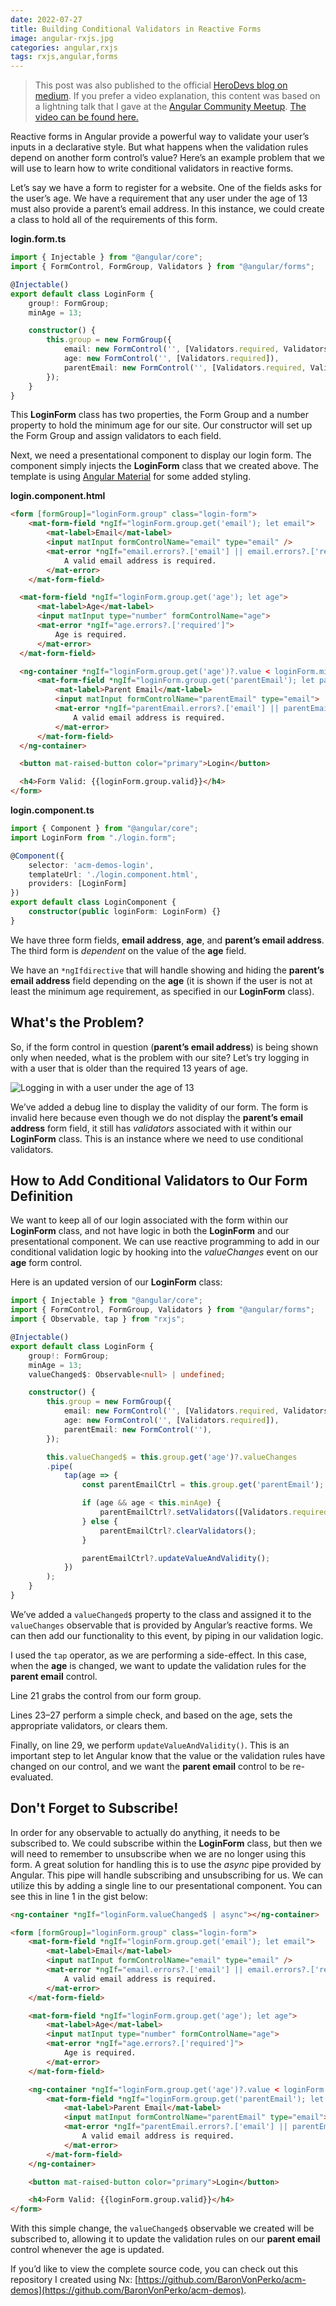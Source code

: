 ```yaml
---
date: 2022-07-27
title: Building Conditional Validators in Reactive Forms
image: angular-rxjs.jpg
categories: angular,rxjs
tags: rxjs,angular,forms
---
```

> This post was also published to the official 
> [HeroDevs blog on medium](https://medium.com/herodevs/building-conditional-validators-in-reactive-forms-c2f4a9242c0a).
> If you prefer a video explanation, this content was based on a lightning talk
> that I gave at the [Angular Community Meetup](https://angularcommunity.net/home).
> [The video can be found here.](https://www.youtube.com/watch?v=E9RDS7lcQns&t=3m25s)

Reactive forms in Angular provide a powerful way to validate your user’s 
inputs in a declarative style. But what happens when the validation rules 
depend on another form control’s value? Here’s an example problem that 
we will use to learn how to write conditional validators in reactive forms.

Let’s say we have a form to register for a website. One of the fields asks 
for the user’s age. We have a requirement that any user under the age of 13 
must also provide a parent’s email address. In this instance, we could create 
a class to hold all of the requirements of this form.

**login.form.ts**
```typescript
import { Injectable } from "@angular/core";
import { FormControl, FormGroup, Validators } from "@angular/forms";

@Injectable()
export default class LoginForm {
    group!: FormGroup;    
    minAge = 13;

    constructor() {
        this.group = new FormGroup({
            email: new FormControl('', [Validators.required, Validators.email]),
            age: new FormControl('', [Validators.required]),
            parentEmail: new FormControl('', [Validators.required, Validators.email]),
        });
    }
}
```

This **LoginForm** class has two properties, the Form Group and a 
number property to hold the minimum age for our site. Our constructor will 
set up the Form Group and assign validators to each field.

Next, we need a presentational component to display our login form. The 
component simply injects the **LoginForm** class that we created above. 
The template is using [Angular Material](https://material.angular.io/) for 
some added styling.

**login.component.html**
```html
<form [formGroup]="loginForm.group" class="login-form">
    <mat-form-field *ngIf="loginForm.group.get('email'); let email">
        <mat-label>Email</mat-label>
        <input matInput formControlName="email" type="email" />
        <mat-error *ngIf="email.errors?.['email'] || email.errors?.['required']">
            A valid email address is required.
        </mat-error>
    </mat-form-field>

  <mat-form-field *ngIf="loginForm.group.get('age'); let age">
      <mat-label>Age</mat-label>
      <input matInput type="number" formControlName="age">
      <mat-error *ngIf="age.errors?.['required']">
          Age is required.
      </mat-error>
  </mat-form-field>

  <ng-container *ngIf="loginForm.group.get('age')?.value < loginForm.minAge">
      <mat-form-field *ngIf="loginForm.group.get('parentEmail'); let parentEmail">
          <mat-label>Parent Email</mat-label>
          <input matInput formControlName="parentEmail" type="email">
          <mat-error *ngIf="parentEmail.errors?.['email'] || parentEmail.errors?.['required']">
              A valid email address is required.
          </mat-error>
      </mat-form-field>
  </ng-container>

  <button mat-raised-button color="primary">Login</button>

  <h4>Form Valid: {{loginForm.group.valid}}</h4>
</form>
```

**login.component.ts**
```typescript
import { Component } from "@angular/core";
import LoginForm from "./login.form";

@Component({
    selector: 'acm-demos-login',
    templateUrl: './login.component.html',
    providers: [LoginForm]
})
export default class LoginComponent {
    constructor(public loginForm: LoginForm) {}
}
```

We have three form fields, **email address**, **age**, and **parent’s email address**. 
The third form is _dependent_ on the value of the **age** field.

We have an `*ngIfdirective` that will handle showing and hiding the 
**parent’s email address** field depending on the **age** (it is shown if the 
user is not at least the minimum age requirement, as specified in our 
**LoginForm** class).

## What's the Problem?

So, if the form control in question (**parent’s email address**) is being 
shown only when needed, what is the problem with our site? Let’s try 
logging in with a user that is older than the required 13 years of age.

![Logging in with a user under the age of 13](/images/dynamic-form-validator-1.png)

We’ve added a debug line to display the validity of our form. The form 
is invalid here because even though we do not display the 
**parent’s email address** form field, it still has _validators_ 
associated with it within our **LoginForm** class. This is an instance where 
we need to use conditional validators.

## How to Add Conditional Validators to Our Form Definition

We want to keep all of our login associated with the form within our
**LoginForm** class, and not have logic in both the **LoginForm** and our 
presentational component. We can use reactive programming to add in 
our conditional validation logic by hooking into the _valueChanges_ 
event on our **age** form control.

Here is an updated version of our **LoginForm** class:

```typescript
import { Injectable } from "@angular/core";
import { FormControl, FormGroup, Validators } from "@angular/forms";
import { Observable, tap } from "rxjs";

@Injectable()
export default class LoginForm {
    group!: FormGroup;    
    minAge = 13;
    valueChanged$: Observable<null> | undefined;

    constructor() {
        this.group = new FormGroup({
            email: new FormControl('', [Validators.required, Validators.email]),
            age: new FormControl('', [Validators.required]),
            parentEmail: new FormControl(''),
        });

        this.valueChanged$ = this.group.get('age')?.valueChanges
        .pipe(
            tap(age => {
                const parentEmailCtrl = this.group.get('parentEmail');

                if (age && age < this.minAge) {
                    parentEmailCtrl?.setValidators([Validators.required, Validators.email])
                } else {
                    parentEmailCtrl?.clearValidators();
                }

                parentEmailCtrl?.updateValueAndValidity();
            })
        );
    }
}
```

We’ve added a `valueChanged$` property to the class and assigned it to 
the `valueChanges` observable that is provided by Angular’s reactive forms. We can then add our functionality to this event, by piping in our validation logic.

I used the `tap` operator, as we are performing a side-effect. In this 
case, when the **age** is changed, we want to update the validation 
rules for the **parent email** control.

Line 21 grabs the control from our form group.

Lines 23–27 perform a simple check, and based on the age, sets the appropriate validators, or clears them.

Finally, on line 29, we perform `updateValueAndValidity()`. This is an 
important step to let Angular know that the value or the validation rules 
have changed on our control, and we want the **parent email** control to 
be re-evaluated.

## Don't Forget to Subscribe!

In order for any observable to actually do anything, it needs to be 
subscribed to. We could subscribe within the **LoginForm** class, but then we 
will need to remember to unsubscribe when we are no longer using this 
form. A great solution for handling this is to use the _async_ pipe provided 
by Angular. This pipe will handle subscribing and unsubscribing for us. We 
can utilize this by adding a single line to our presentational component. 
You can see this in line 1 in the gist below:

```html
<ng-container *ngIf="loginForm.valueChanged$ | async"></ng-container>

<form [formGroup]="loginForm.group" class="login-form">
    <mat-form-field *ngIf="loginForm.group.get('email'); let email">
        <mat-label>Email</mat-label>
        <input matInput formControlName="email" type="email" />
        <mat-error *ngIf="email.errors?.['email'] || email.errors?.['required']">
            A valid email address is required.
        </mat-error>
    </mat-form-field>

    <mat-form-field *ngIf="loginForm.group.get('age'); let age">
        <mat-label>Age</mat-label>
        <input matInput type="number" formControlName="age">
        <mat-error *ngIf="age.errors?.['required']">
            Age is required.
        </mat-error>
    </mat-form-field>

    <ng-container *ngIf="loginForm.group.get('age')?.value < loginForm.minAge">
        <mat-form-field *ngIf="loginForm.group.get('parentEmail'); let parentEmail">
            <mat-label>Parent Email</mat-label>
            <input matInput formControlName="parentEmail" type="email">
            <mat-error *ngIf="parentEmail.errors?.['email'] || parentEmail.errors?.['required']">
                A valid email address is required.
            </mat-error>
        </mat-form-field>
    </ng-container>

    <button mat-raised-button color="primary">Login</button>

    <h4>Form Valid: {{loginForm.group.valid}}</h4>
</form>
```

With this simple change, the `valueChanged$` observable we created will 
be subscribed to, allowing it to update the validation rules on our 
**parent email** control whenever the age is updated.

If you’d like to view the complete source code, you can check out this 
repository I created using Nx: 
[https://github.com/BaronVonPerko/acm-demos](https://github.com/BaronVonPerko/acm-demos).
